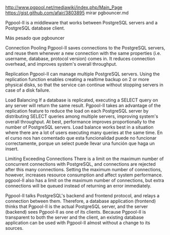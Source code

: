 http://www.pgpool.net/mediawiki/index.php/Main_Page
https://gist.github.com/afair/3803895
mirar pgbouncer.md

Pgpool-II is a middleware that works between PostgreSQL servers and a PostgreSQL database client.

Más pesado que pgbouncer

Connection Pooling
Pgpool-II saves connections to the PostgreSQL servers, and reuse them whenever a new connection with the same properties (i.e. username, database, protocol version) comes in. It reduces connection overhead, and improves system's overall throughput.

Replication
Pgpool-II can manage multiple PostgreSQL servers. Using the replication function enables creating a realtime backup on 2 or more physical disks, so that the service can continue without stopping servers in case of a disk failure.

Load Balancing
If a database is replicated, executing a SELECT query on any server will return the same result. Pgpool-II takes an advantage of the replication feature to reduce the load on each PostgreSQL server by distributing SELECT queries among multiple servers, improving system's overall throughput. At best, performance improves proportionally to the number of PostgreSQL servers. Load balance works best in a situation where there are a lot of users executing many queries at the same time.
En el curso nos han comentado que esta funcionalidad puede no funcionar correctamente, porque un select puede llevar una función que haga un insert.

Limiting Exceeding Connections
There is a limit on the maximum number of concurrent connections with PostgreSQL, and connections are rejected after this many connections. Setting the maximum number of connections, however, increases resource consumption and affect system performance. pgpool-II also has a limit on the maximum number of connections, but extra connections will be queued instead of returning an error immediately.


Pgpool-II talks PostgreSQL's backend and frontend protocol, and relays a connection between them. Therefore, a database application (frontend) thinks that Pgpool-II is the actual PostgreSQL server, and the server (backend) sees Pgpool-II as one of its clients. Because Pgpool-II is transparent to both the server and the client, an existing database application can be used with Pgpool-II almost without a change to its sources.
